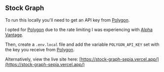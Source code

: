 ## Stock Graph

To run this locally you'll need to get an API key from [Polygon](https://polygon.io/).

I opted for [Polygon](https://polygon.io/) due to the rate limiting I was experiencing with [Alpha Vantage](https://www.alphavantage.co/).

Then, create a `.env.local` file and add the variable `POLYGON_API_KEY` set with the key you receive from [Polygon](https://polygon.io/).

Alternatively, view the live site here: [https://stock-graph-sepia.vercel.app/](https://stock-graph-sepia.vercel.app/)
